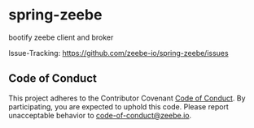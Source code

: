 # spring-zeebe

bootify zeebe client and broker

Issue-Tracking: https://github.com/zeebe-io/spring-zeebe/issues

## Code of Conduct

This project adheres to the Contributor Covenant [Code of
Conduct](/.github/CODE_OF_CONDUCT.md). By participating, you are expected to uphold
this code. Please report unacceptable behavior to
code-of-conduct@zeebe.io.
